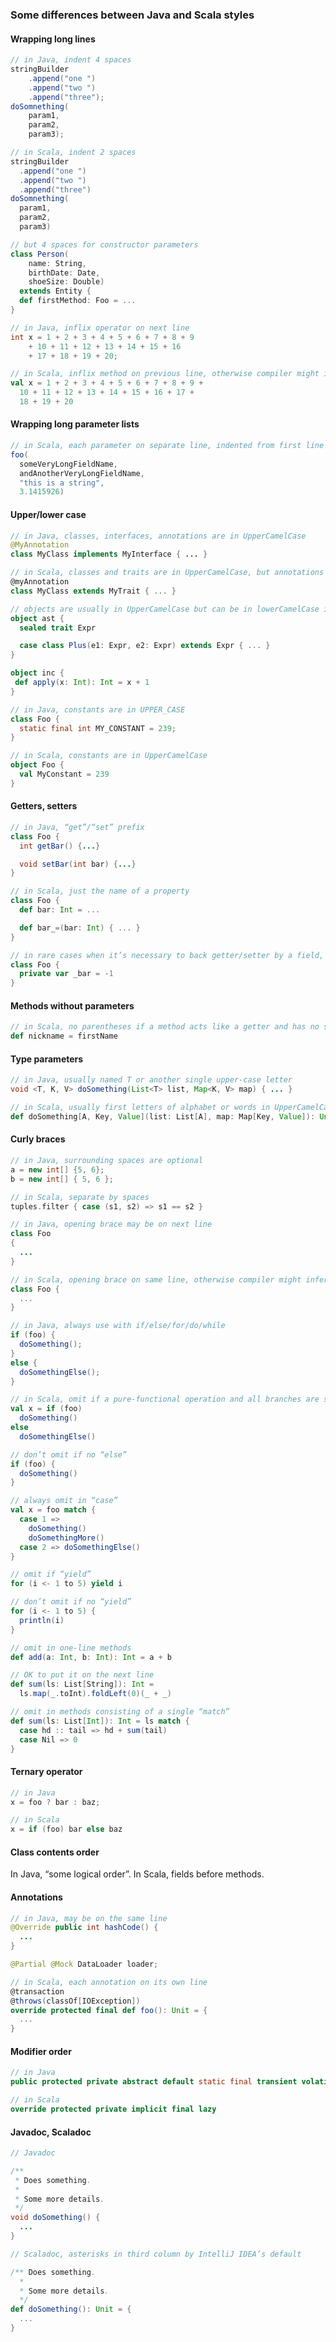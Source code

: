 <!--
    Copyright (c) 2011-present Sonatype, Inc. All rights reserved.
    Includes the third-party code listed at http://links.sonatype.com/products/clm/attributions.
    "Sonatype" is a trademark of Sonatype, Inc.
-->
### Some differences between Java and Scala styles

#### Wrapping long lines
```java
// in Java, indent 4 spaces
stringBuilder
    .append("one ")
    .append("two ")
    .append("three");
doSomnething(
    param1,
    param2, 
    param3);
```
```scala
// in Scala, indent 2 spaces
stringBuilder
  .append("one ")
  .append("two ")
  .append("three")
doSomnething(
  param1,
  param2, 
  param3)

// but 4 spaces for constructor parameters
class Person(
    name: String,
    birthDate: Date,
    shoeSize: Double)
  extends Entity {
  def firstMethod: Foo = ...
}
```
```java
// in Java, inflix operator on next line
int x = 1 + 2 + 3 + 4 + 5 + 6 + 7 + 8 + 9
    + 10 + 11 + 12 + 13 + 14 + 15 + 16
    + 17 + 18 + 19 + 20;
```
```scala
// in Scala, inflix method on previous line, otherwise compiler might infer semicolon unexpectedly
val x = 1 + 2 + 3 + 4 + 5 + 6 + 7 + 8 + 9 +
  10 + 11 + 12 + 13 + 14 + 15 + 16 + 17 +
  18 + 19 + 20
```

#### Wrapping long parameter lists
```scala
// in Scala, each parameter on separate line, indented from first line (not parenthesis)
foo(
  someVeryLongFieldName,
  andAnotherVeryLongFieldName,
  "this is a string",
  3.1415926)
```

#### Upper/lower case
```java
// in Java, classes, interfaces, annotations are in UpperCamelCase
@MyAnnotation
class MyClass implements MyInterface { ... }
```
```scala
// in Scala, classes and traits are in UpperCamelCase, but annotations are in lowerCamelCase
@myAnnotation
class MyClass extends MyTrait { ... }

// objects are usually in UpperCamelCase but can be in lowerCamelCase if they mimic a package or a function
object ast {
  sealed trait Expr

  case class Plus(e1: Expr, e2: Expr) extends Expr { ... }
}

object inc {
 def apply(x: Int): Int = x + 1
}
```
```java
// in Java, constants are in UPPER_CASE
class Foo {
  static final int MY_CONSTANT = 239;
}
```
```scala
// in Scala, constants are in UpperCamelCase
object Foo {
  val MyConstant = 239
}
```

#### Getters, setters
```java
// in Java, “get”/“set” prefix
class Foo {
  int getBar() {...}

  void setBar(int bar) {...}
}
```
```scala
// in Scala, just the name of a property
class Foo {
  def bar: Int = ...

  def bar_=(bar: Int) { ... }
}

// in rare cases when it’s necessary to back getter/setter by a field, underscore prefix to disambiguate
class Foo {
  private var _bar = -1
}
```

#### Methods without parameters
```scala
// in Scala, no parentheses if a method acts like a getter and has no side effects
def nickname = firstName
```

#### Type parameters
```java
// in Java, usually named T or another single upper-case letter
void <T, K, V> doSomething(List<T> list, Map<K, V> map) { ... }
```
```scala
// in Scala, usually first letters of alphabet or words in UpperCamelCase
def doSomething[A, Key, Value](list: List[A], map: Map[Key, Value]): Unit = ...
```

#### Curly braces
```java
// in Java, surrounding spaces are optional
a = new int[] {5, 6};
b = new int[] { 5, 6 };
```
```scala
// in Scala, separate by spaces
tuples.filter { case (s1, s2) => s1 == s2 }
```
```java
// in Java, opening brace may be on next line
class Foo
{
  ...
}
```
```scala
// in Scala, opening brace on same line, otherwise compiler might infer semicolon unexpectedly
class Foo {
  ...
}
```
```java
// in Java, always use with if/else/for/do/while
if (foo) {
  doSomething();
}
else {
  doSomethingElse();
}
```
```scala
// in Scala, omit if a pure-functional operation and all branches are single-line
val x = if (foo)
  doSomething()
else
  doSomethingElse()

// don’t omit if no “else”
if (foo) {
  doSomething()
}

// always omit in “case”
val x = foo match {
  case 1 =>
    doSomething()
    doSomethingMore()
  case 2 => doSomethingElse()
}

// omit if “yield”
for (i <- 1 to 5) yield i

// don’t omit if no “yield”
for (i <- 1 to 5) {
  println(i)
}

// omit in one-line methods
def add(a: Int, b: Int): Int = a + b

// OK to put it on the next line
def sum(ls: List[String]): Int =
  ls.map(_.toInt).foldLeft(0)(_ + _)

// omit in methods consisting of a single “match”
def sum(ls: List[Int]): Int = ls match {
  case hd :: tail => hd + sum(tail)
  case Nil => 0
}

```

#### Ternary operator
```java
// in Java
x = foo ? bar : baz;
```
```scala
// in Scala
x = if (foo) bar else baz
```

#### Class contents order
In Java, “some logical order”. In Scala, fields before methods.

#### Annotations
```java
// in Java, may be on the same line
@Override public int hashCode() {
  ...
}

@Partial @Mock DataLoader loader;
```
```scala
// in Scala, each annotation on its own line
@transaction
@throws(classOf[IOException])
override protected final def foo(): Unit = {
  ...
}
```

#### Modifier order
```java
// in Java
public protected private abstract default static final transient volatile synchronized native strictfp
```
```scala
// in Scala
override protected private implicit final lazy
```

#### Javadoc, Scaladoc
```java
// Javadoc

/**
 * Does something.
 *
 * Some more details.
 */
void doSomething() {
  ...
}
```
```scala
// Scaladoc, asterisks in third column by IntelliJ IDEA’s default

/** Does something.
  *
  * Some more details.
  */
def doSomething(): Unit = {
  ...
}
```
